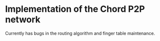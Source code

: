# Implementation of the Chord P2P network

Currently has bugs in the routing algorithm and finger table maintenance.
